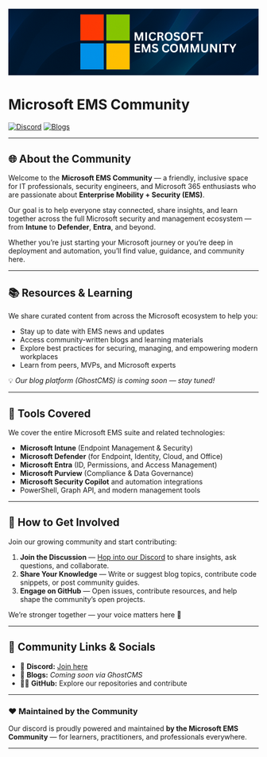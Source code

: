 ![Microsoft EMS Community Banner](/Images/header.png)

# Microsoft EMS Community

[![Discord](https://img.shields.io/badge/Join%20us%20on-Discord-5865F2?logo=discord&logoColor=white&style=for-the-badge&link=https://discord.gg/33W3WEb23g)](https://discord.com/invite/microsoft-ems-community-1008077287813550090)
[![Blogs](https://img.shields.io/badge/Read-Community%20Blogs-0078D4?logo=ghost&logoColor=white&style=for-the-badge)](https://discord.com/invite/microsoft-ems-community-1008077287813550090)

---

## 🌐 About the Community
Welcome to the **Microsoft EMS Community** — a friendly, inclusive space for IT professionals, security engineers, and Microsoft 365 enthusiasts who are passionate about **Enterprise Mobility + Security (EMS)**.

Our goal is to help everyone stay connected, share insights, and learn together across the full Microsoft security and management ecosystem — from **Intune** to **Defender**, **Entra**, and beyond.

Whether you’re just starting your Microsoft journey or you’re deep in deployment and automation, you’ll find value, guidance, and community here.

---

## 📚 Resources & Learning
We share curated content from across the Microsoft ecosystem to help you:
- Stay up to date with EMS news and updates  
- Access community-written blogs and learning materials  
- Explore best practices for securing, managing, and empowering modern workplaces  
- Learn from peers, MVPs, and Microsoft experts  

💡 *Our blog platform (GhostCMS) is coming soon — stay tuned!*

---

## 🧰 Tools Covered
We cover the entire Microsoft EMS suite and related technologies:
- **Microsoft Intune** (Endpoint Management & Security)
- **Microsoft Defender** (for Endpoint, Identity, Cloud, and Office)
- **Microsoft Entra** (ID, Permissions, and Access Management)
- **Microsoft Purview** (Compliance & Data Governance)
- **Microsoft Security Copilot** and automation integrations
- PowerShell, Graph API, and modern management tools

---

## 🤝 How to Get Involved
Join our growing community and start contributing:
1. **Join the Discussion** — [Hop into our Discord](https://discord.gg/33W3WEb23g) to share insights, ask questions, and collaborate.  
2. **Share Your Knowledge** — Write or suggest blog topics, contribute code snippets, or post community guides.  
3. **Engage on GitHub** — Open issues, contribute resources, and help shape the community’s open projects.  

We’re stronger together — your voice matters here 💬

---

## 🔗 Community Links & Socials
- 💬 **Discord:** [Join here](https://discord.gg/33W3WEb23g)  
- 📝 **Blogs:** *Coming soon via GhostCMS*  
- 🧑‍💻 **GitHub:** Explore our repositories and contribute  

---

### ❤️ Maintained by the Community
Our discord is proudly powered and maintained **by the Microsoft EMS Community** — for learners, practitioners, and professionals everywhere.

---
